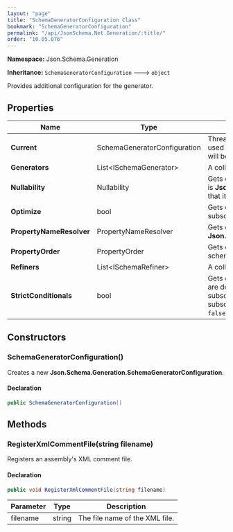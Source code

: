 ```yaml
---
layout: "page"
title: "SchemaGeneratorConfiguration Class"
bookmark: "SchemaGeneratorConfiguration"
permalink: "/api/JsonSchema.Net.Generation/:title/"
order: "10.05.076"
---
```

**Namespace:** Json.Schema.Generation

**Inheritance:**
`SchemaGeneratorConfiguration`
 🡒 
`object`

Provides additional configuration for the generator.

## Properties

| Name | Type | Summary |
|---|---|---|
| **Current** | SchemaGeneratorConfiguration | Thread-static storage of the current configuration. Only to be used for reading the configuration. Setting values on this object will be overwritten when starting generation. |
| **Generators** | List\<ISchemaGenerator\> | A collection of generators in addition to the global set. |
| **Nullability** | Nullability | Gets or sets whether to include `null` in the `type` keyword. Default is **Json.Schema.Generation.Nullability.Disabled** which means that it will not ever be included. |
| **Optimize** | bool | Gets or sets whether optimizations (moving common subschemas into `$defs`) will be performed.  Default is true. |
| **PropertyNameResolver** | PropertyNameResolver | Gets or sets the property name resolving method. Default is **Json.Schema.Generation.PropertyNameResolvers.AsDeclared**. |
| **PropertyOrder** | PropertyOrder | Gets or sets the order in which properties will be listed in the schema. |
| **Refiners** | List\<ISchemaRefiner\> | A collection of refiners. |
| **StrictConditionals** | bool | Gets or sets whether properties that are affected by conditionals are defined globally or only within their respective `then` subschemas.  True restricts those property definitions to `then` subschemas and adds a top-level `unevaluatedProperties: false`; false (default) defines them globally. |

## Constructors

### SchemaGeneratorConfiguration()

Creates a new **Json.Schema.Generation.SchemaGeneratorConfiguration**.

#### Declaration

```c#
public SchemaGeneratorConfiguration()
```


## Methods

### RegisterXmlCommentFile(string filename)

Registers an assembly's XML comment file.

#### Declaration

```c#
public void RegisterXmlCommentFile(string filename)
```

| Parameter | Type | Description |
|---|---|---|
| filename | string | The file name of the XML file. |



